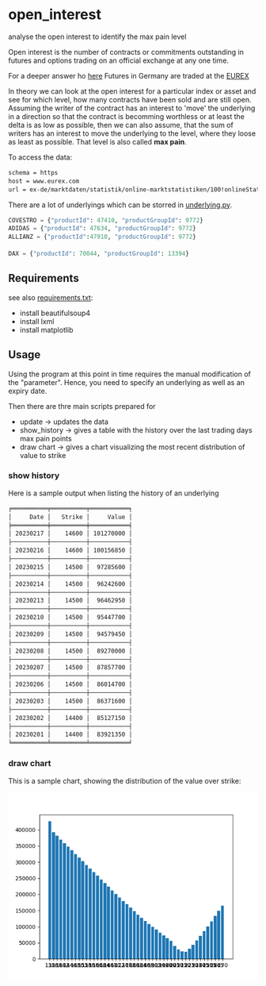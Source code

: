 # open_interest

analyse the open interest  to identify the max pain level

Open interest is the number of contracts or commitments outstanding in futures and options trading on an official exchange at any one time.

For a deeper answer ho [here](https://www.investopedia.com/terms/o/openinterest.asp)
Futures in Germany are traded at the [EUREX](https://www.eurex.com/ex-de/)

In theory we can look at the open interest for a particular index or asset and see for which level, how many contracts have been sold and are still open. Assuming the writer of the contract has an interest to 'move' the underlying in a direction so that the contract is becomming worthless or at least the delta is as low as possible, then we can also assume, that the sum of writers has an interest to move the underlying to the level, where they loose as least as possible. That level is also called **max pain**.

To access the data:

```sh
schema = https
host = www.eurex.com
url = ex-de/marktdaten/statistik/online-marktstatistiken/100!onlineStats
```

There are a lot of underlyings which can be storred in [underlying.py](/underlying.py).

```python
COVESTRO = {"productId": 47410, "productGroupId": 9772}
ADIDAS = {"productId": 47634, "productGroupId": 9772}
ALLIANZ = {"productId":47910, "productGroupId": 9772}

DAX = {"productId": 70044, "productGroupId": 13394}
```

## Requirements

see also [requirements.txt](/requirements.txt):

* install beautifulsoup4
* install lxml
* install matplotlib

## Usage

Using the program at this point in time requires the manual modification of the "parameter". Hence, you need to specify an underlying as well as an expiry date.

Then there are thre main scripts prepared for

* update -> updates the data
* show_history -> gives a table with the history over the last trading days max pain points
* draw chart -> gives a chart visualizing the most recent distribution of value to strike

### show history

Here is a sample output when listing the history of an underlying

```sh
╒══════════╤══════════╤═══════════╕
│     Date │   Strike │     Value │
╞══════════╪══════════╪═══════════╡
│ 20230217 │    14600 │ 101270000 │
├──────────┼──────────┼───────────┤
│ 20230216 │    14600 │ 100156850 │
├──────────┼──────────┼───────────┤
│ 20230215 │    14500 │  97285600 │
├──────────┼──────────┼───────────┤
│ 20230214 │    14500 │  96242600 │
├──────────┼──────────┼───────────┤
│ 20230213 │    14500 │  96462950 │
├──────────┼──────────┼───────────┤
│ 20230210 │    14500 │  95447700 │
├──────────┼──────────┼───────────┤
│ 20230209 │    14500 │  94579450 │
├──────────┼──────────┼───────────┤
│ 20230208 │    14500 │  89270000 │
├──────────┼──────────┼───────────┤
│ 20230207 │    14500 │  87857700 │
├──────────┼──────────┼───────────┤
│ 20230206 │    14500 │  86014700 │
├──────────┼──────────┼───────────┤
│ 20230203 │    14500 │  86371600 │
├──────────┼──────────┼───────────┤
│ 20230202 │    14400 │  85127150 │
├──────────┼──────────┼───────────┤
│ 20230201 │    14400 │  83921350 │
╘══════════╧══════════╧═══════════╛
```

### draw chart

This is a sample chart, showing the distribution of the value over strike:

<img src="Figure_1.png" />
